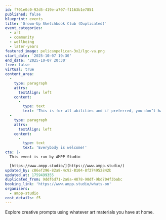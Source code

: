 ```yaml
---
id: f701e0c0-92d5-419e-a707-f1163b1e7851
published: false
blueprint: events
title: 'Grown-Up Sketchbook Club (Duplicated)'
event_categories:
  - art
  - community
  - wellbeing
  - later-years
featured_image: pelicanpelican-3x2/lgc-va.png
start_date: '2025-10-07 19:30'
end_date: '2025-10-07 20:30'
free: false
virtual: true
content_area:
  -
    type: paragraph
    attrs:
      textAlign: left
    content:
      -
        type: text
        text: 'This is for all abilities and if preferred, you don’t have to be visible or contribute in any way if you choose. '
  -
    type: paragraph
    attrs:
      textAlign: left
    content:
      -
        type: text
        text: 'Everybody is welcome!'
cta: |-
  This event is run by AMPP Studio

  [https://www.ampp.studio/](https://www.ampp.studio/)
updated_by: c86ef296-82a8-4c92-8104-8f274952842b
updated_at: 1759499355
duplicated_from: 9ddf6d71-2a8a-4878-98df-9bd704f3babc
booking_link: 'https://www.ampp.studio/whats-on'
organisers:
  - ampp-studio
cost_details: £5
---
```

Explore creative prompts using whatever art materials you have at home.